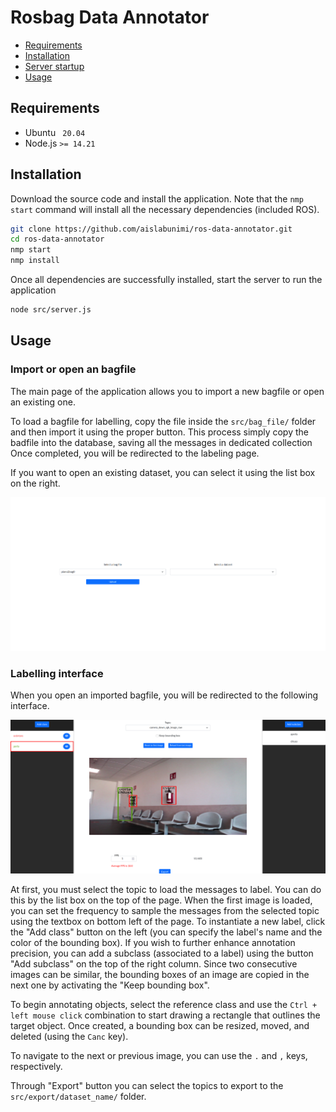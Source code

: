 # Rosbag Data Annotator

- [Requirements](#requirements)
- [Installation](#installation)
- [Server startup](#server-startup)
- [Usage](#usage)

## Requirements

- Ubuntu ` 20.04`
- Node.js `>= 14.21`

## Installation

Download the source code and install the application.
Note that the `nmp start` command will install all the necessary dependencies (included ROS).
```bash
git clone https://github.com/aislabunimi/ros-data-annotator.git
cd ros-data-annotator
nmp start
nmp install
```

Once all dependencies are successfully installed, start the server to run the application
```bash
node src/server.js
```

## Usage

### Import or open an bagfile

The main page of the application allows you to import a new bagfile or open an existing one.

To load a bagfile for labelling, copy the file inside the `src/bag_file/` folder and then import it using the proper button.
This process simply copy the badfile into the database, saving all the messages in dedicated collection 
Once completed, you will be redirected to the labeling page.

If you want to open an existing dataset, you can select it using the list box on the right.

![home](images/home.png)

### Labelling interface

When you open an imported bagfile, you will be redirected to the following interface.

![label](images/interface.png)

At first, you must select the topic to load the messages to label. You can do this by the list box on the top of the page.
When the first image is loaded, you can set the frequency to sample the messages from the selected topic using the textbox on bottom left of the page. 
To instantiate a new label, click the "Add class" button on the left (you can specify the label's name and the color of the bounding box).
If you wish to further enhance annotation precision, you can add a subclass (associated to a label) using the button "Add subclass" on the top of the right column.
Since two consecutive images can be similar, the bounding boxes of an image are copied in the next one by activating the "Keep bounding box".

To begin annotating objects, select the reference class and use the `Ctrl + left mouse click` combination to start drawing a rectangle that outlines the target object. 
Once created, a bounding box can be resized, moved, and deleted (using the `Canc` key).

To navigate to the next or previous image, you can use the `.` and `,` keys, respectively.

Through "Export" button you can select the topics to export to the `src/export/dataset_name/` folder.
